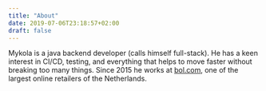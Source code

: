 ```yaml
---
title: "About"
date: 2019-07-06T23:18:57+02:00
draft: false
---
```


Mykola is a java backend developer (calls himself full-stack). He has a keen interest in CI/CD, testing, and everything that helps to move faster without breaking too many things. Since 2015 he works at [bol.com](https://bol.com), one of the largest online retailers of the Netherlands.